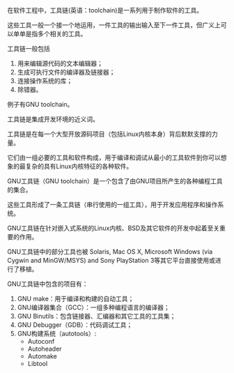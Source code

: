 在软件工程中，工具链(英语：toolchain)是一系列用于制作软件的工具。

这些工具一般一个接一个地运用，一件工具的输出输入至下一件工具，但广义上可以单单是指多个相关的工具。

工具链一般包括

1. 用来编辑源代码的文本编辑器；
2. 生成可执行文件的编译器及链接器；
3. 连接操作系统的库；
4. 除错器。

例子有GNU toolchain。

工具链是集成开发环境的近义词。

工具链是在每一个大型开放源码项目（包括Linux内核本身）背后默默支撑的力量。

它们由一组必要的工具和软件构成，用于编译和调试从最小的工具软件到你可以想象的最复杂的具有Linux内核特征的各种软件。

GNU工具链（GNU toolchain）是一个包含了由GNU项目所产生的各种编程工具的集合。

这些工具形成了一条工具链（串行使用的一组工具），用于开发应用程序和操作系统。

GNU工具链在针对嵌入式系统的Linux内核、BSD及其它软件的开发中起着至关重要的作用。

GNU工具链中的部分工具也被 Solaris, Mac OS X, Microsoft Windows (via Cygwin and MinGW/MSYS) and Sony PlayStation 3等其它平台直接使用或进行了移植。

GNU工具链中包含的项目有：

1. GNU make：用于编译和构建的自动工具；
2. GNU编译器集合（GCC）：一组多种编程语言的编译器；
3. GNU Binutils：包含链接器、汇编器和其它工具的工具集；
4. GNU Debugger（GDB）：代码调试工具；
5. GNU构建系统（autotools）:
    - Autoconf
    - Autoheader
    - Automake
    - Libtool
